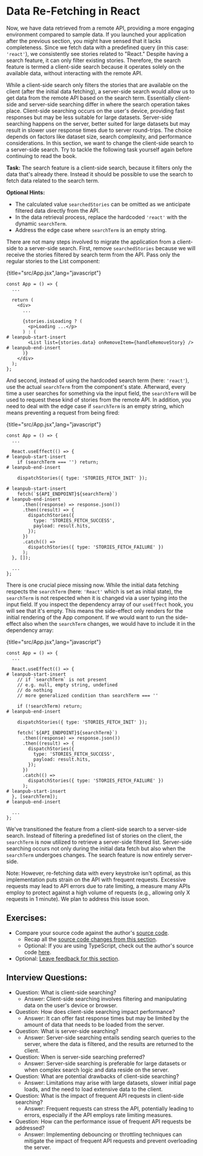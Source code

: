 # Data Re-Fetching in React

Now, we have data retrieved from a remote API, providing a more engaging environment compared to sample data. If you launched your application after the previous section, you might have sensed that it lacks completeness. Since we fetch data with a predefined query (in this case: `'react'`), we consistently see stories related to "React." Despite having a search feature, it can only filter existing stories. Therefore, the search feature is termed a client-side search because it operates solely on the available data, without interacting with the remote API.

While a client-side search only filters the stories that are available on the client (after the initial data fetching), a server-side search would allow us to get data from the remote API based on the search term. Essentially client-side and server-side searching differ in where the search operation takes place. Client-side searching occurs on the user's device, providing fast responses but may be less suitable for large datasets. Server-side searching happens on the server, better suited for large datasets but may result in slower user response times due to server round-trips. The choice depends on factors like dataset size, search complexity, and performance considerations. In this section, we want to change the client-side search to a server-side search. Try to tackle the following task yourself again before continuing to read the book.

**Task:** The search feature is a client-side search, because it filters only the data that's already there. Instead it should be possible to use the search to fetch data related to the search term.

**Optional Hints:**

* The calculated value `searchedStories` can be omitted as we anticipate filtered data directly from the API.
* In the data retrieval process, replace the hardcoded `'react'` with the dynamic `searchTerm`.
* Address the edge case where `searchTerm` is an empty string.

There are not many steps involved to migrate the application from a client-side to a server-side search. First, remove `searchedStories` because we will receive the stories filtered by search term from the API. Pass only the regular stories to the List component:

{title="src/App.jsx",lang="javascript"}
~~~~~~~
const App = () => {
  ...

  return (
    <div>
      ...

      {stories.isLoading ? (
        <p>Loading ...</p>
      ) : (
# leanpub-start-insert
        <List list={stories.data} onRemoveItem={handleRemoveStory} />
# leanpub-end-insert
      )}
    </div>
  );
};
~~~~~~~

And second, instead of using the hardcoded search term (here: `'react'`), use the actual `searchTerm` from the component's state. Afterward, every time a user searches for something via the input field, the `searchTerm` will be used to request these kind of stories from the remote API. In addition, you need to deal with the edge case if `searchTerm` is an empty string, which means preventing a request from being fired:

{title="src/App.jsx",lang="javascript"}
~~~~~~~
const App = () => {
  ...

  React.useEffect(() => {
# leanpub-start-insert
    if (searchTerm === '') return;
# leanpub-end-insert

    dispatchStories({ type: 'STORIES_FETCH_INIT' });

# leanpub-start-insert
    fetch(`${API_ENDPOINT}${searchTerm}`)
# leanpub-end-insert
      .then((response) => response.json())
      .then((result) => {
        dispatchStories({
          type: 'STORIES_FETCH_SUCCESS',
          payload: result.hits,
        });
      })
      .catch(() =>
        dispatchStories({ type: 'STORIES_FETCH_FAILURE' })
      );
  }, []);

  ...
};
~~~~~~~

There is one crucial piece missing now. While the initial data fetching respects the `searchTerm` (here: `'React'` which is set as initial state), the `searchTerm` is not respected when it is changed via a user typing into the input field. If you inspect the dependency array of our `useEffect` hook, you will see that it's empty. This means the side-effect only renders for the initial rendering of the App component. If we would want to run the side-effect also when the `searchTerm` changes, we would have to include it in the dependency array:

{title="src/App.jsx",lang="javascript"}
~~~~~~~
const App = () => {
  ...

  React.useEffect(() => {
# leanpub-start-insert
    // if `searchTerm` is not present
    // e.g. null, empty string, undefined
    // do nothing
    // more generalized condition than searchTerm === ''

    if (!searchTerm) return;
# leanpub-end-insert

    dispatchStories({ type: 'STORIES_FETCH_INIT' });

    fetch(`${API_ENDPOINT}${searchTerm}`)
      .then((response) => response.json())
      .then((result) => {
        dispatchStories({
          type: 'STORIES_FETCH_SUCCESS',
          payload: result.hits,
        });
      })
      .catch(() =>
        dispatchStories({ type: 'STORIES_FETCH_FAILURE' })
      );
# leanpub-start-insert
  }, [searchTerm]);
# leanpub-end-insert

  ...
};
~~~~~~~

We've transitioned the feature from a client-side search to a server-side search. Instead of filtering a predefined list of stories on the client, the `searchTerm` is now utilized to retrieve a server-side filtered list. Server-side searching occurs not only during the initial data fetch but also when the `searchTerm` undergoes changes. The search feature is now entirely server-side.

Note: However, re-fetching data with every keystroke isn't optimal, as this implementation puts strain on the API with frequent requests. Excessive requests may lead to API errors due to rate limiting, a measure many APIs employ to protect against a high volume of requests (e.g., allowing only X requests in 1 minute). We plan to address this issue soon.

## Exercises:

* Compare your source code against the author's [source code](https://bit.ly/3vF23lz).
  * Recap all the [source code changes from this section](https://bit.ly/3U4PB8Q).
  * Optional: If you are using TypeScript, check out the author's source code [here](https://bit.ly/492rkVN).
* Optional: [Leave feedback for this section](https://forms.gle/ywE4bFy6D2HSG8Rd7).

## Interview Questions:

* Question: What is client-side searching?
  * Answer: Client-side searching involves filtering and manipulating data on the user's device or browser.
* Question: How does client-side searching impact performance?
  * Answer: It can offer fast response times but may be limited by the amount of data that needs to be loaded from the server.
* Question: What is server-side searching?
  * Answer: Server-side searching entails sending search queries to the server, where the data is filtered, and the results are returned to the client.
* Question: When is server-side searching preferred?
  * Answer: Server-side searching is preferable for large datasets or when complex search logic and data reside on the server.
* Question: What are potential drawbacks of client-side searching?
  * Answer: Limitations may arise with large datasets, slower initial page loads, and the need to load extensive data to the client.
* Question: What is the impact of frequent API requests in client-side searching?
  * Answer: Frequent requests can stress the API, potentially leading to errors, especially if the API employs rate limiting measures.
* Question: How can the performance issue of frequent API requests be addressed?
  * Answer: Implementing debouncing or throttling techniques can mitigate the impact of frequent API requests and prevent overloading the server.